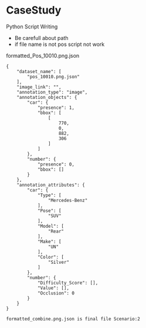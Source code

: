# CaseStudy
Python Script Writing


-  Be carefull about path
-  if file name is not pos script not work



formatted_Pos_10010.png.json
```
{
    "dataset_name": [
        "pos_10010.png.json"
    ],
    "image_link": "",
    "annotation_type": "image",
    "annotation_objects": {
        "car": {
            "presence": 1,
            "bbox": [
                [
                    770,
                    0,
                    882,
                    306
                ]
            ]
        },
        "number": {
            "presence": 0,
            "bbox": []
        }
    },
    "annotation_attributes": {
        "car": {
            "Type": [
                "Mercedes-Benz"
            ],
            "Pose": [
                "SUV"
            ],
            "Model": [
                "Rear"
            ],
            "Make": [
                "UN"
            ],
            "Color": [
                "Silver"
            ]
        },
        "number": {
            "Difficulty_Score": [],
            "Value": [],
            "Occlusion": 0
        }
    }
}
```

`formatted_combine.png.json is final file Scenario:2  `
